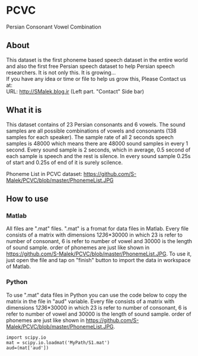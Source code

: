 # PCVC
Persian Consonant Vowel Combination

## About
This dataset is the first phoneme based speech dataset in the entire world and also the first free Persian speech dataset to help Persian speech researchers. It is not only this. It is growing...  
If you have any idea or time or file to help us grow this, Please Contact us at:  
URL: http://SMalek.blog.ir (Left part. "Contact" Side bar)

## What it is
This dataset contains of 23 Persian consonants and 6 vowels. The sound samples are all possible combinations of vowels and consonants (138 samples for each speaker). The sample rate of all 2 seconds speech samples is 48000 which means there are 48000 sound samples in every 1 second. Every sound sample is 2 seconds, which in average, 0.5 second of each sample is speech and the rest is silence. In every sound sample 0.25s of start and 0.25s of end of it is surely scilence.

Phoneme List in PCVC dataset:
https://github.com/S-Malek/PCVC/blob/master/PhonemeList.JPG


## How to use
### Matlab
All files are ".mat" files. ".mat" is a fromat for data files in Matlab. Every file consists of a matrix with dimensions 1*23*6*30000 in which 23 is refer to number of consonant, 6 is refer to number of vowel and 30000 is the length of sound sample. order of phonemes are just like shown in https://github.com/S-Malek/PCVC/blob/master/PhonemeList.JPG. To use it, just open the file and tap on "finish" button to import the data in workspace of Matlab.

### Python
To use ".mat" data files in Python you can use the code below to copy the matrix in the file in "aud" variable. Every file consists of a matrix with dimensions 1*23*6*30000 in which 23 is refer to number of consonant, 6 is refer to number of vowel and 30000 is the length of sound sample. order of phonemes are just like shown in https://github.com/S-Malek/PCVC/blob/master/PhonemeList.JPG.
```
import scipy.io  
mat = scipy.io.loadmat('MyPath/S1.mat')  
aud=(mat['aud'])
```
